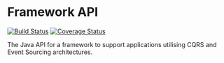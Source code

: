 # Framework API

[![Build Status](https://travis-ci.org/CJSCommonPlatform/framework-api.svg?branch=master)](https://travis-ci.org/CJSCommonPlatform/framework-api) [![Coverage Status](https://coveralls.io/repos/github/CJSCommonPlatform/framework-api/badge.svg?branch=master)](https://coveralls.io/github/CJSCommonPlatform/framework-api?branch=master)

The Java API for a framework to support applications utilising CQRS and Event Sourcing architectures.
